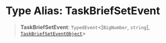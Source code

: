 # Type Alias: TaskBriefSetEvent

> **TaskBriefSetEvent**: `TypedEvent`\<\[`BigNumber`, `string`\], [`TaskBriefSetEventObject`](../interfaces/TaskBriefSetEventObject.md)\>

